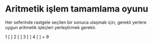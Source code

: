 # Aritmetik işlem tamamlama oyunu

Her seferinde rastgele seçilen bir sonuca ulaşmak için, gerekli yerlere uygun aritmetik işleçleri yerleştirmek gerekir.

1 [ ] 2 [ ] 3 [ ] 4 [ ] = 9


